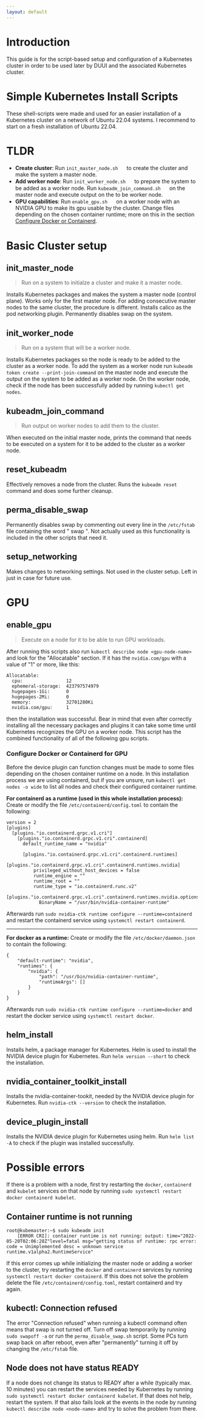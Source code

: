 ```yaml
---
layout: default
---
```


# Introduction
This guide is for the script-based setup and configuration of a Kubernetes cluster in order to be used later by DUUI and the associated Kubernetes cluster.

# Simple Kubernetes Install Scripts
These shell-scripts were made and used for an easier installation of a Kubernetes cluster on a network of Ubuntu 22.04 systems. I recommend to start on a fresh installation of Ubuntu 22.04.


# TLDR
- **Create cluster**: Run `init_master_node.sh` <a href="https://github.com/texttechnologylab/DockerUnifiedUIMAInterface/blob/main/instructions/kubernetes/init_master_node.sh"><img src="https://raw.githubusercontent.com/FortAwesome/Font-Awesome/6.x/svgs/solid/scroll.svg" width="15" height="15"></a> to create the cluster and make the system a master node.
- **Add worker node**: Run `init_worker_node.sh` <a href="https://github.com/texttechnologylab/DockerUnifiedUIMAInterface/blob/main/instructions/kubernetes/init_worker_node.sh"><img src="https://raw.githubusercontent.com/FortAwesome/Font-Awesome/6.x/svgs/solid/scroll.svg" width="15" height="15"></a> to prepare the system to be added as a worker node. Run `kubeadm_join_command.sh` <a href="https://github.com/texttechnologylab/DockerUnifiedUIMAInterface/blob/main/instructions/kubernetes/kubeadm_join_command.sh"><img src="https://raw.githubusercontent.com/FortAwesome/Font-Awesome/6.x/svgs/solid/scroll.svg" width="15" height="15"></a>  on the master node and execute output on the to be worker node.
- **GPU capabilities**: Run `enable_gpu.sh` <a href="https://github.com/texttechnologylab/DockerUnifiedUIMAInterface/blob/main/instructions/kubernetes/gpu/enable_gpu.sh"><img src="https://raw.githubusercontent.com/FortAwesome/Font-Awesome/6.x/svgs/solid/scroll.svg" width="15" height="15"></a> on a worker node with an NVIDIA GPU to make its gpu usable by the cluster. Change files depending on the chosen container runtime; more on this in the section [Configure Docker or Containerd](#configure-docker-or-containerd-for-gpu).



# Basic Cluster setup
## init_master_node
> Run on a system to initialze a cluster and make it a master node.

Installs Kubernetes packages and makes the system a master node (control plane). Works only for the first master node. For adding consecutive master nodes to the same cluster, the procedure is different.
Installs calico as the pod networking plugin.
Permanently disables swap on the system.

## init_worker_node
> Run on a system that will be a worker node.

Installs Kubernetes packages so the node is ready to be added to the cluster as a worker node. To add the system as a worker node run `kubeadm token create --print-join-command` on the master node and execute the output on the system to be added as a worker node.
On the worker node, check if the node has been successfully added by running `kubectl get nodes`.

## kubeadm_join_command
> Run output on worker nodes to add them to the cluster.

When executed on the initial master node, prints the command that needs to be executed on a system for it to be added to the cluster as a worker node.

## reset_kubeadm
Effectively removes a node from the cluster. Runs the `kubeadm reset` command and does some further cleanup.

## perma_disable_swap
Permanently disables swap by commenting out every line in the `/etc/fstab` file containing the word
" swap ". Not actually used as this functionality is included in the other scripts that need it.

## setup_networking
Makes changes to networking settings. Not used in the cluster setup. Left in just in case for future use.


# GPU
## enable_gpu
> Execute on a node for it to be able to run GPU workloads.

After running this scripts also run `kubectl describe node <gpu-node-name>` and look for the "Allocatable" section. If it has the `nvidia.com/gpu` with a value of "1" or more, like this:
```
Allocatable:
  cpu:                12
  ephemeral-storage:  423797574979
  hugepages-1Gi:      0
  hugepages-2Mi:      0
  memory:             32701280Ki
  nvidia.com/gpu:     1
```
then the installation was successful. Bear in mind that even after correctly installing all the necessary packages and plugins it can take some time until Kubernetes recognizes the GPU on a worker node.
This script has the combined functionality of all of the following gpu scripts.

### Configure Docker or Containerd for GPU
Before the device plugin can function changes must be made to some files depending on the chosen container runtime on a node. In this installation process we are using containerd, but if you are unsure, run `kubectl get nodes -o wide` to list all nodes and check their configured container runtime.


**For containerd as a runtime (used in this whole installation process):**
Create or modify the file `/etc/containerd/config.toml` to contain the following:
```
version = 2
[plugins]
  [plugins."io.containerd.grpc.v1.cri"]
    [plugins."io.containerd.grpc.v1.cri".containerd]
      default_runtime_name = "nvidia"

      [plugins."io.containerd.grpc.v1.cri".containerd.runtimes]
        [plugins."io.containerd.grpc.v1.cri".containerd.runtimes.nvidia]
          privileged_without_host_devices = false
          runtime_engine = ""
          runtime_root = ""
          runtime_type = "io.containerd.runc.v2"
          [plugins."io.containerd.grpc.v1.cri".containerd.runtimes.nvidia.options]
            BinaryName = "/usr/bin/nvidia-container-runtime"
```
Afterwards run `sudo nvidia-ctk runtime configure --runtime=containerd` and restart the containerd service using `systemctl restart containerd`.

---

**For docker as a runtime:**
Create or modify the file `/etc/docker/daemon.json` to contain the following:
```
{
    "default-runtime": "nvidia",
    "runtimes": {
        "nvidia": {
            "path": "/usr/bin/nvidia-container-runtime",
            "runtimeArgs": []
        }
    }
}
```
Afterwards run `sudo nvidia-ctk runtime configure --runtime=docker` and restart the docker service using `systemctl restart docker`.


## helm_install
Installs helm, a package manager for Kubernetes. Helm is used to install the NVIDIA device plugin for Kubernetes. Run `helm version --short` to check the installation.

## nvidia_container_toolkit_install
Installs the nvidia-container-tookit, needed by the NVIDIA device plugin for Kubernetes. Run `nvidia-ctk --version` to check the installation.

## device_plugin_install
Installs the NVIDIA device plugin for Kubernetes using helm. Run `helm list -A` to check if the plugin was installed successfully.


# Possible errors
If there is a problem with a node, first try restarting the `docker`, `containerd` and `kubelet` services on that node by running `sudo systemctl restart docker containerd kubelet`.

## Container runtime is not running
```
root@kubemaster:~$ sudo kubeadm init
    [ERROR CRI]: container runtime is not running: output: time="2022-05-20T02:06:28Z"level=fatal msg="getting status of runtime: rpc error: code = Unimplemented desc = unknown service runtime.v1alpha2.RuntimeService"
```
If this error comes up while initializing the master node or adding a worker to the cluster, try restarting the `docker` and `containerd` services by running `systemctl restart docker containerd`. If this does not solve the problem delete the file `/etc/containerd/config.toml`, restart containerd and try again.

## kubectl: Connection refused
The error "Connection refused" when running a kubectl command often means that swap is not turned off.
Turn off swap temporarily by running `sudo swapoff -a` or run the `perma_disable_swap.sh` script.
Some PCs turn swap back on after reboot, even after "permanently" turning it off by changing the `/etc/fstab` file.

## Node does not have status READY
If a node does not change its status to READY after a while (typically max. 10 minutes) you can restart the services needed by Kubernetes by running `sudo systemctl restart docker containerd kubelet`. If that does not help, restart the system. If that also fails look at the events in the node by running `kubectl describe node <node-name>` and try to solve the problem from there.
